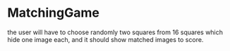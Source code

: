 # MatchingGame
the user will have to choose randomly two squares from 16 squares which hide one image each, and it should show matched images to score.
